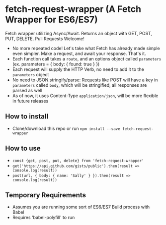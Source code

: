 # fetch-request-wrapper (A Fetch Wrapper for ES6/ES7)

Fetch wrapper utilizing Async/Await. Returns an object with GET, POST, PUT, DELETE. Pull Requests Welcome!

- No more repeated code! Let's take what Fetch has already made simple even simpler. Make a request, and await your response. That's it.
- Each function call takes a `route`, and an options object called `parameters` (ex. parameters = { body: { found: true } })
- Each request will supply the HTTP Verb, no need to add it to the `parameters` object
- No need to JSON.stringify/parse: Requests like POST will have a key in `parameters` called `body`, which will be stringified, all responses are parsed as well
- As of now, it uses Content-Type `application/json`, will be more flexible in future releases

## How to install

- Clone/download this repo or run `npm install --save fetch-request-wrapper`

## How to use

- `const {get, post, put, delete} from 'fetch-request-wrapper'`
- `get('https://api.github.com/gists/public').then(result => console.log(result))` 
- `post(url, { body: { name: 'Sally' } }).then(result => console.log(result))`

## Temporary Requirements

- Assumes you are running some sort of ES6/ES7 Build process with Babel
- Requires 'babel-polyfill' to run
